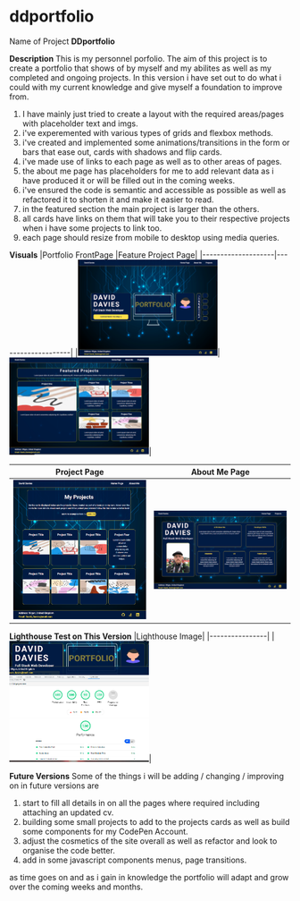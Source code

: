 # ddportfolio

Name of Project
**DDportfolio**

**Description**
This is my personnel porfolio.  The aim of this project is to create a portfolio that shows of by myself and my abilites as well as my completed and ongoing projects. In this version i have set out to do what i could with my current knowledge and give myself a foundation to improve from.

1. I have mainly just tried to create a layout with the required areas/pages with placeholder text and imgs. 
2. i've experemented with various types of grids and flexbox methods.
3. i've created and implemented some animations/transitions in the form or bars that ease out, cards with shadows and flip cards.
4. i've made use of links to each page as well as to other areas of pages.
5. the about me page has placeholders for me to add relevant data as i have produced it or will be filled out in the coming weeks.
6. i've ensured the code is semantic and accessible as possible as well as refactored it to shorten it and make it easier to read.
7. in the featured section the main project is larger than the others.
8. all cards have links on them that will take you to their respective projects when i have some projects to link too.
9. each page should resize from mobile to desktop using media queries.

**Visuals**
|Portfolio FrontPage |Feature Project Page|
|--------------------|--------------------|
|<img src="https://github.com/DaveyDavey1901/ddportfolio/blob/main/img/Portfolio_FrontPage.png" width="250">|<img src="https://github.com/DaveyDavey1901/ddportfolio/blob/main/img/Portfolio_FeatureProjects.png" width="250">|

|Project Page |About Me Page|
|-------------|-------------|
|<img src="https://github.com/DaveyDavey1901/ddportfolio/blob/main/img/Portfolio_ProjectsPage.png" width="250">|<img src="https://github.com/DaveyDavey1901/ddportfolio/blob/main/img/Portfolio_AboutMe.png" width="250">|

**Lighthouse Test on This Version**
|Lighthouse Image|
|----------------|
|<img src="https://github.com/DaveyDavey1901/ddportfolio/blob/main/img/Portfolio_Lighthouse.png" width="250">|

**Future Versions**
Some of the things i will be adding / changing / improving on in future versions are
1. start to fill all details in on all the pages where required including attaching an updated cv.
2. building some small projects to add to the projects cards as well as build some components for my CodePen Account.
3. adjust the cosmetics of the site overall as well as refactor and look to organise the code better.
4. add in some javascript components menus, page transitions.

as time goes on and as i gain in knowledge the portfolio will adapt and grow over the coming weeks and months.


